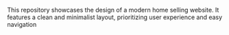 This repository showcases the design of a modern home selling website. It features a clean and minimalist layout, prioritizing user experience and easy navigation
